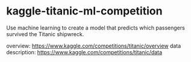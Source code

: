# kaggle-titanic-ml-competition
Use machine learning to create a model that predicts which passengers survived the Titanic shipwreck.

overview: https://www.kaggle.com/competitions/titanic/overview
data description: https://www.kaggle.com/competitions/titanic/data
